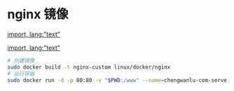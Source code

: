 # nginx 镜像

[import, lang:"text"](Dockerfile)

[import, lang:"text"](nginx.conf)

```bash
# 创建镜像
sudo docker build -t nginx-custom linux/docker/nginx
# 运行容器
sudo docker run -d -p 80:80 -v "$PWD:/www" --name=chengwanlu-com-serve nginx-custom
```